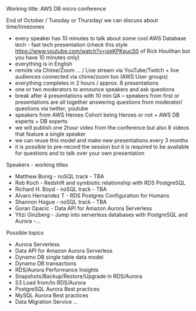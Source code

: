 Working title: AWS DB micro conference
 
End of October / Tuesday or Thursday/ we can discuss about time/timezones

- every speaker has 10 minutes to talk about some cool AWS Database tech - fast tech presentation (check this style https://www.youtube.com/watch?v=jzeKPKpucS0 of Rick Houlihan but you have 10 minutes only)
- everything is in English
- remote via Chime/Zoom … / Live stream via YouTube/Twitch + live audiences connected via chime/zoom too (AWS User groups)
- everything completes in 2 hours / approx. 8 presentations
- one or two moderators to announce speakers and ask questions
- break after 4 presentations with 10 min QA – speakers from first or presentations are all together answering questions from moderator/ questions via twitter, youtube
- speakers from AWS Heroes Cohort being Heroes or not + AWS DB experts + DB experts
- we will publish one 2hour video from the conference but also 8 videos that feature a single speaker
- we can reuse this model and make new presentations every 3 months
- it is possible to pre-record the session but it is required to be available for questions and to talk over your own presentation


Speakers - working titles
- Matthew Bonig - noSQL track - TBA
- Rob Koch - Redshift and symbiotic relationship with RDS PostgreSQL
- Richard H. Boyd - noSQL track - TBA
- Alvaro Hernandez T - RDS Postgres Configuration for Humans
- Shannon Hogue - noSQL track - TBA
- Goran Opacic - Data API for Amazon Aurora Serverless
- Yitzi Ginzberg - Jump into serverless databases with PostgreSQL and Aurora
-...


Possible topics
- Aurora Serverless
- Data API for Amazon Aurora Serverless
- Dynamo DB single table data model
- Dynamo DB transactions
- RDS/Aurora Performance Insights
- Snapshots/Backup/Restore/Upgrade in RDS/Aurora
- S3 Load from/to RDS/Aurora
- PostgreSQL Aurora Best practices
- MySQL Aurora Best practices
- Data Migration Service
…
